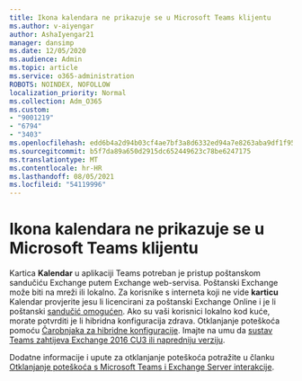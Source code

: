 ```yaml
---
title: Ikona kalendara ne prikazuje se u Microsoft Teams klijentu
ms.author: v-aiyengar
author: AshaIyengar21
manager: dansimp
ms.date: 12/05/2020
ms.audience: Admin
ms.topic: article
ms.service: o365-administration
ROBOTS: NOINDEX, NOFOLLOW
localization_priority: Normal
ms.collection: Adm_O365
ms.custom:
- "9001219"
- "6794"
- "3403"
ms.openlocfilehash: edd6b4a2d94b03cf4ae7bf3a8d6332ed94a7e8263aba9df1f9588eecbd0ce05a
ms.sourcegitcommit: b5f7da89a650d2915dc652449623c78be6247175
ms.translationtype: MT
ms.contentlocale: hr-HR
ms.lasthandoff: 08/05/2021
ms.locfileid: "54119996"
---
```

# <a name="calendar-icon-isnt-showing-in-microsoft-teams-client"></a>Ikona kalendara ne prikazuje se u Microsoft Teams klijentu

Kartica **Kalendar** u aplikaciji Teams potreban je pristup poštanskom sandučiću Exchange putem Exchange web-servisa. Poštanski Exchange može biti na mreži ili lokalno. Za korisnike s interneta koji ne vide **karticu** Kalendar provjerite jesu li licencirani za poštanski Exchange Online i je li poštanski [sandučić omogućen](https://docs.microsoft.com/exchange/recipients-in-exchange-online/create-user-mailboxes). Ako su vaši korisnici lokalno kod kuće, morate potvrditi je li hibridna konfiguracija zdrava. Otklanjanje poteškoća pomoću [Čarobnjaka za hibridne konfiguracije](https://docs.microsoft.com/exchange/hybrid-deployment/hybrid-agent). Imajte na umu da [sustav Teams zahtijeva Exchange 2016 CU3 ili napredniju verziju](https://docs.microsoft.com/microsoftteams/exchange-teams-interact).

Dodatne informacije i upute za otklanjanje poteškoća potražite u članku [Otklanjanje poteškoća s Microsoft Teams i Exchange Server interakcije](https://docs.microsoft.com/microsoftteams/troubleshoot/known-issues/teams-exchange-interaction-issue).
